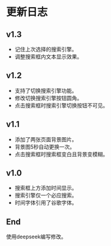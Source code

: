 更新日志
====

v1.3
----
*   记住上次选择的搜索引擎。
*   调整搜索框内文本显示效果。

v1.2
----
*   支持了切换搜索引擎功能。
*   修改切换搜索引擎按钮圆角。
*   点击搜索框时搜索引擎切换按钮不可见。

v1.1
----
*   添加了两张页面背景图片。
*   背景图5秒自动更换一次。
*   点击搜索框时搜索框变白且背景变模糊。

v1.0
----
*   搜索框上方添加时间显示。
*   搜索引擎仅一个必应搜索。
*   时间字体引用了谷歌字体。

End
----
使用deepseek编写修改。
